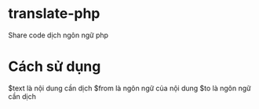 # translate-php
Share code dịch ngôn ngữ php
# Cách sử dụng 
$text là nội dung cần dịch
$from là ngôn ngữ của nội dung
$to là ngôn ngữ cần dịch 
